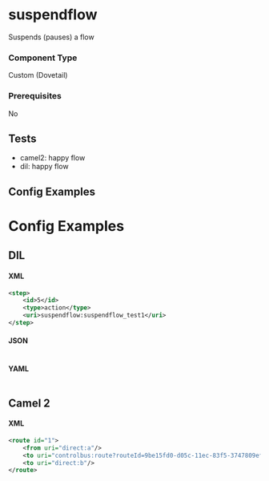 # suspendflow

Suspends (pauses) a flow

### Component Type

Custom (Dovetail)

### Prerequisites

No

## Tests

- camel2: happy flow
- dil: happy flow

## Config Examples


# Config Examples

## DIL

#### XML

```xml
<step>
    <id>5</id>
    <type>action</type>
    <uri>suspendflow:suspendflow_test1</uri>
</step>
```

#### JSON

```json

```

#### YAML

```yaml

```

## Camel 2

#### XML

```xml
<route id="1">
    <from uri="direct:a"/>
    <to uri="controlbus:route?routeId=9be15fd0-d05c-11ec-83f5-3747809ef661&amp;action=suspend&amp;async=true"/>
    <to uri="direct:b"/>
</route>
```



